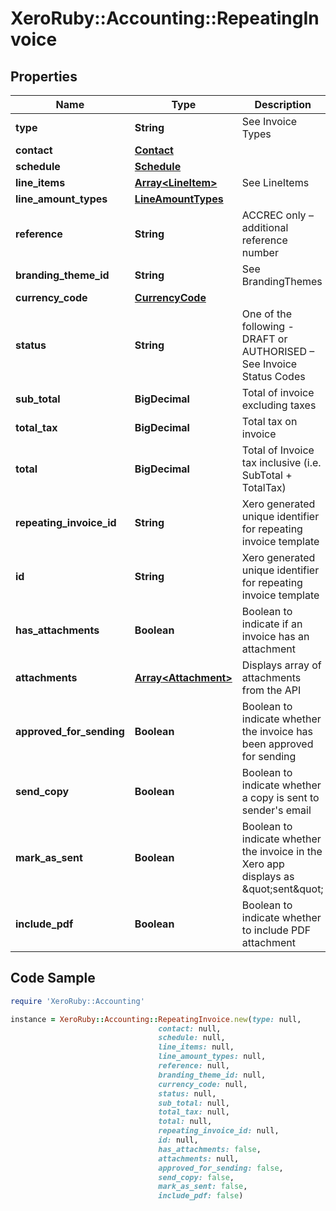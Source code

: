 # XeroRuby::Accounting::RepeatingInvoice

## Properties

Name | Type | Description | Notes
------------ | ------------- | ------------- | -------------
**type** | **String** | See Invoice Types | [optional] 
**contact** | [**Contact**](Contact.md) |  | [optional] 
**schedule** | [**Schedule**](Schedule.md) |  | [optional] 
**line_items** | [**Array&lt;LineItem&gt;**](LineItem.md) | See LineItems | [optional] 
**line_amount_types** | [**LineAmountTypes**](LineAmountTypes.md) |  | [optional] 
**reference** | **String** | ACCREC only – additional reference number | [optional] 
**branding_theme_id** | **String** | See BrandingThemes | [optional] 
**currency_code** | [**CurrencyCode**](CurrencyCode.md) |  | [optional] 
**status** | **String** | One of the following - DRAFT or AUTHORISED – See Invoice Status Codes | [optional] 
**sub_total** | **BigDecimal** | Total of invoice excluding taxes | [optional] 
**total_tax** | **BigDecimal** | Total tax on invoice | [optional] 
**total** | **BigDecimal** | Total of Invoice tax inclusive (i.e. SubTotal + TotalTax) | [optional] 
**repeating_invoice_id** | **String** | Xero generated unique identifier for repeating invoice template | [optional] 
**id** | **String** | Xero generated unique identifier for repeating invoice template | [optional] 
**has_attachments** | **Boolean** | Boolean to indicate if an invoice has an attachment | [optional] [default to false]
**attachments** | [**Array&lt;Attachment&gt;**](Attachment.md) | Displays array of attachments from the API | [optional] 
**approved_for_sending** | **Boolean** | Boolean to indicate whether the invoice has been approved for sending | [optional] [default to false]
**send_copy** | **Boolean** | Boolean to indicate whether a copy is sent to sender&#39;s email | [optional] [default to false]
**mark_as_sent** | **Boolean** | Boolean to indicate whether the invoice in the Xero app displays as \&quot;sent\&quot; | [optional] [default to false]
**include_pdf** | **Boolean** | Boolean to indicate whether to include PDF attachment | [optional] [default to false]

## Code Sample

```ruby
require 'XeroRuby::Accounting'

instance = XeroRuby::Accounting::RepeatingInvoice.new(type: null,
                                 contact: null,
                                 schedule: null,
                                 line_items: null,
                                 line_amount_types: null,
                                 reference: null,
                                 branding_theme_id: null,
                                 currency_code: null,
                                 status: null,
                                 sub_total: null,
                                 total_tax: null,
                                 total: null,
                                 repeating_invoice_id: null,
                                 id: null,
                                 has_attachments: false,
                                 attachments: null,
                                 approved_for_sending: false,
                                 send_copy: false,
                                 mark_as_sent: false,
                                 include_pdf: false)
```


